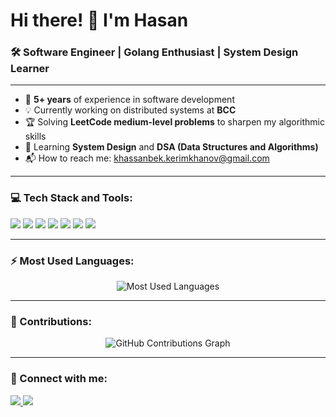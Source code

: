 # Hi there! 👋 I'm Hasan

### 🛠️ Software Engineer | Golang Enthusiast | System Design Learner

---

- 🌟 **5+ years** of experience in software development
- 💡 Currently working on distributed systems at **BCC**
- 🏆 Solving **LeetCode medium-level problems** to sharpen my algorithmic skills
- 📖 Learning **System Design** and **DSA (Data Structures and Algorithms)**
- 📬 How to reach me: [khassanbek.kerimkhanov@gmail.com](mailto:khassanbek.kerimkhanov@gmail.com)

---

### 💻 Tech Stack and Tools:
<p>
  <img src="https://img.shields.io/badge/Go-00ADD8?style=flat-square&logo=go&logoColor=white" />
  <img src="https://img.shields.io/badge/PostgreSQL-316192?style=flat-square&logo=postgresql&logoColor=white" />
  <img src="https://img.shields.io/badge/Redis-DC382D?style=flat-square&logo=redis&logoColor=white" />
  <img src="https://img.shields.io/badge/Docker-2496ED?style=flat-square&logo=docker&logoColor=white" />
  <img src="https://img.shields.io/badge/Kubernetes-326CE5?style=flat-square&logo=kubernetes&logoColor=white" />
  <img src="https://img.shields.io/badge/Asterisk-FFA733?style=flat-square&logo=asterisk&logoColor=white" />
  <img src="https://img.shields.io/badge/S3%20(Minio)-569A31?style=flat-square&logo=amazon-s3&logoColor=white" />
</p>

---

### ⚡ Most Used Languages:
<p align="center">
  <img src="https://github-readme-stats.vercel.app/api/top-langs/?username=kerimkhanov&layout=compact&theme=tokyonight" alt="Most Used Languages" />
</p>

---

### 🌟 Contributions:
<p align="center">
  <img src="https://github-readme-activity-graph.vercel.app/graph?username=kerimkhanov&theme=react-dark" alt="GitHub Contributions Graph" />
</p>

---

### 🎯 Connect with me:
<p>
  <a href="https://www.linkedin.com/in/kerimkhanov" target="_blank">
    <img src="https://img.shields.io/badge/LinkedIn-blue?style=flat-square&logo=linkedin" />
  </a>
  <a href="mailto:khassanbek.kerimkhanov@gmail.com">
    <img src="https://img.shields.io/badge/Email-red?style=flat-square&logo=gmail&logoColor=white" />
  </a>
</p>
